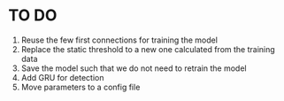 # TO DO

1. Reuse the few first connections for training the model
2. Replace the static threshold to a new one calculated from the training data
3. Save the model such that we do not need to retrain the model
4. Add GRU for detection
5. Move parameters to a config file

